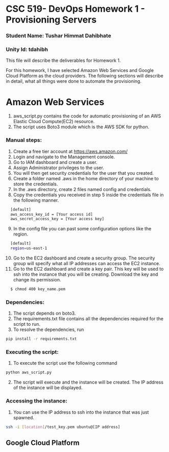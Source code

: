 # CSC 519- DevOps Homework 1 - Provisioning Servers

### Student Name: Tushar Himmat Dahibhate
### Unity Id: tdahibh

This file will describe the deliverables for Homework 1.

For this homework, I have selected Amazon Web Services and Google Cloud Platform as the cloud providers.
The following sections will describe in detail, what all things were done to automate the provisioning.

# Amazon Web Services

1. aws_script.py contains the code for automatic provisioning of an AWS Elastic Cloud Compute(EC2) resource. 
2. The script uses Boto3 module which is the AWS SDK for python. 

### Manual steps:
1. Create a free tier account at https://aws.amazon.com/
2. Login and navigate to the Management console.
3. Go to IAM dashboard and create a user.
4. Assign Administrator privileges to the user. 
5. You will then get security credentials for the user that you created.
6. Create a folder named .aws in the home directory of your machine to store the credentials.
7. In the .aws directory, create 2 files named config and credentials.
8. Copy the credentials you received in step 5 inside the credentials file in the following manner.

```bash
  [default]
  aws_access_key_id = [Your access id]
  aws_secret_access_key = [Your access key]
```
9. In the config file you can past some configuration options like the region.
```bash
  [default]
  region=us-east-1
```
10. Go to the EC2 dashboard and create a security group. The security group will specify what all IP addresses can access the EC2 instance.
11. Go to the EC2 dashboard and create a key pair. This key will be used to ssh into the instance that you will be creating.  Download the key and change its permission.
```bash
  $ chmod 400 key_name.pem
```

### Dependencies:
1. The script depends on boto3.
2. The requirements.txt file contains all the dependencies required for the script to run. 
3. To resolve the dependencies, run 
 ```bash
 pip install -r requirements.txt 
```

### Executing the script:
1. To execute the script use the following command
```bash
python aws_script.py
```
2. The script will execute and the instance will be created. The IP address of the instance will be displayed.

### Accessing the instance:
1. You can use the IP address to ssh into the instance that was just spawned.
```bash
ssh -i [location]/test_key.pem ubuntu@[IP address]
```




	

 






 




## Google Cloud Platform

